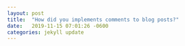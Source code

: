 ```yaml
---
layout: post
title:  "How did you implements comments to blog posts?"
date:   2019-11-15 07:01:26 -0600
categories: jekyll update
---
```

